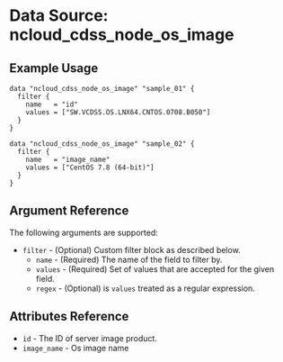 # Data Source: ncloud_cdss_node_os_image

## Example Usage

```hcl
data "ncloud_cdss_node_os_image" "sample_01" {
  filter {
    name   = "id"
    values = ["SW.VCDSS.OS.LNX64.CNTOS.0708.B050"]
  }
}

data "ncloud_cdss_node_os_image" "sample_02" {
  filter {
    name   = "image_name"
    values = ["CentOS 7.8 (64-bit)"]
  }
}
```

## Argument Reference

The following arguments are supported:

* `filter` - (Optional) Custom filter block as described below.
    * `name` - (Required) The name of the field to filter by.
    * `values` - (Required) Set of values that are accepted for the given field.
    * `regex` - (Optional) is `values` treated as a regular expression.

## Attributes Reference

* `id` - The ID of server image product.
* `image_name` - Os image name